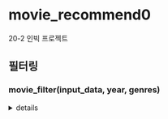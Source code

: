 # movie_recommend0
20-2 인빅 프로젝트

## 필터링

### movie_filter(input_data, year, genres)
<details>
<summary>details</summary>

#### parameters : 
- input_data (DataFrame): movie.csv에서 읽은 DataFrame. 
        
- year (integer): year 미만 영화는 거릅니다.
        
- genres (array of string): 분류된 모든 장르가 genres배열에 포함되지 않는 영화는 거릅니다.

#### return (DataFrame): 
-    year 컬럼이 추가되고 조건에 맞게 필터링된 DataFrame
    
#### comment
- title이 (year)로 끝나지 않는 15개의 영화는 아예 제외했습니다. (ex. movield 7789)
- year컬럼을 추가했습니다.
- genres를 구분자 '|' 기준으로 파싱하여 문자열의 배열로 변환했습니다.
- input_data로 입력된 DataFrame 객체의 원형은 바뀌지 않습니다.
</details>

